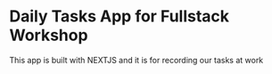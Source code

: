 # Daily Tasks App for Fullstack Workshop

This app is built with NEXTJS and it is for recording our tasks at work